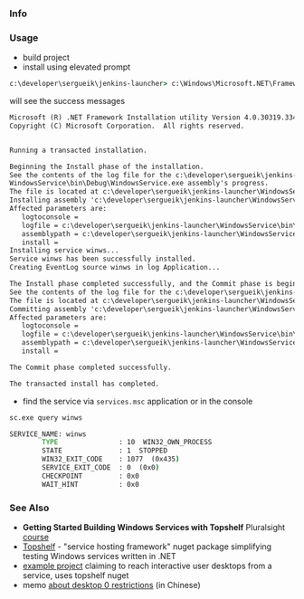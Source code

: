 ### Info

### Usage

* build project
* install using elevated prompt

```cmd
c:\developer\sergueik\jenkins-launcher> c:\Windows\Microsoft.NET\Framework\v4.0.30319\InstallUtil.exe -install WindowsService\bin\Debug\WindowsService.exe
```
will see the success messages
```txt
Microsoft (R) .NET Framework Installation utility Version 4.0.30319.33440
Copyright (C) Microsoft Corporation.  All rights reserved.


Running a transacted installation.

Beginning the Install phase of the installation.
See the contents of the log file for the c:\developer\sergueik\jenkins-launcher\
WindowsService\bin\Debug\WindowsService.exe assembly's progress.
The file is located at c:\developer\sergueik\jenkins-launcher\WindowsService\bin\Debug\WindowsService.InstallLog.
Installing assembly 'c:\developer\sergueik\jenkins-launcher\WindowsService\bin\Debug\WindowsService.exe'.
Affected parameters are:
   logtoconsole =
   logfile = c:\developer\sergueik\jenkins-launcher\WindowsService\bin\Debug\WindowsService.InstallLog
   assemblypath = c:\developer\sergueik\jenkins-launcher\WindowsService\bin\Debug\WindowsService.exe
   install =
Installing service winws...
Service winws has been successfully installed.
Creating EventLog source winws in log Application...

The Install phase completed successfully, and the Commit phase is beginning.
See the contents of the log file for the c:\developer\sergueik\jenkins-launcher\WindowsService\bin\Debug\WindowsService.exe assembly's progress.
The file is located at c:\developer\sergueik\jenkins-launcher\WindowsService\bin\Debug\WindowsService.InstallLog.
Committing assembly 'c:\developer\sergueik\jenkins-launcher\WindowsService\bin\Debug\WindowsService.exe'.
Affected parameters are:
   logtoconsole =
   logfile = c:\developer\sergueik\jenkins-launcher\WindowsService\bin\Debug\WindowsService.InstallLog
   assemblypath = c:\developer\sergueik\jenkins-launcher\WindowsService\bin\Debug\WindowsService.exe
   install =

The Commit phase completed successfully.

The transacted install has completed.

```
* find the service via `services.msc` application or in the console

```cmd
sc.exe query winws

SERVICE_NAME: winws
        TYPE               : 10  WIN32_OWN_PROCESS
        STATE              : 1  STOPPED
        WIN32_EXIT_CODE    : 1077  (0x435)
        SERVICE_EXIT_CODE  : 0  (0x0)
        CHECKPOINT         : 0x0
        WAIT_HINT          : 0x0
```
### See Also
  * __Getting Started Building Windows Services with Topshelf__  Pluralsight [course](https://app.pluralsight.com/library/courses/topshelf-getting-started-building-windows-services/table-of-contents?aid=7010a000001xAKZAA2)
  * [Topshelf](https://github.com/Topshelf/Topshelf) - "service hosting framework" nuget package simplifying testing Windows services written in .NET
  * [example project](https://github.com/lampo1024/TopshelfDemoService) claiming to reach interactive user desktops from a service,  uses topshelf nuget 
  * memo [about desktop 0 restrictions](https://codedefault.com/p/launch-a-gui-application-from-a-windows-service-on-windows) (in Chinese)